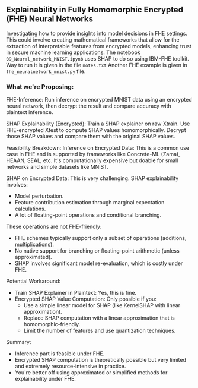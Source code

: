 ## Explainability in Fully Homomorphic Encrypted (FHE) Neural Networks

Investigating how to provide insights into model decisions in FHE settings. This could involve creating mathematical frameworks that allow for the extraction of interpretable features from encrypted models, 
enhancing trust in secure machine learning applications. The notebook `09_Neural_network_MNIST.ipynb` uses SHAP to do so using IBM-FHE toolkit. Way to run it is given in the file `notes.txt` Another FHE example is given in 
`fhe_neuralnetwork_mnist.py` file.



### What we're Proposing:
FHE-Inference: Run inference on encrypted MNIST data using an encrypted neural network, then decrypt the result and compare accuracy with plaintext inference.


SHAP Explainability (Encrypted): Train a SHAP explainer on raw Xtrain. Use FHE-encrypted Xtest to compute SHAP values homomorphically. Decrypt those SHAP values and compare them with the original SHAP values.


Feasibility Breakdown:
Inference on Encrypted Data: This is a common use case in FHE and is supported by frameworks like Concrete-ML (Zama), HEAAN, SEAL, etc. It's computationally expensive but doable for small networks and simple datasets like MNIST.

SHAP on Encrypted Data: This is very challenging. SHAP explainability involves:
- Model perturbation.
- Feature contribution estimation through marginal expectation calculations.
- A lot of floating-point operations and conditional branching.

These operations are not FHE-friendly:
- FHE schemes typically support only a subset of operations (additions, multiplications).
- No native support for branching or floating-point arithmetic (unless approximated).
- SHAP involves significant model re-evaluation, which is costly under FHE.


Potential Workaround:
- Train SHAP Explainer in Plaintext: Yes, this is fine.
- Encrypted SHAP Value Computation: Only possible if you:
   - Use a simple linear model for SHAP (like KernelSHAP with linear approximation).
   - Replace SHAP computation with a linear approximation that is homomorphic-friendly.
   - Limit the number of features and use quantization techniques.


Summary:
- Inference part is feasible under FHE.
- Encrypted SHAP computation is theoretically possible but very limited and extremely resource-intensive in practice.
- You're better off using approximated or simplified methods for explainability under FHE.
